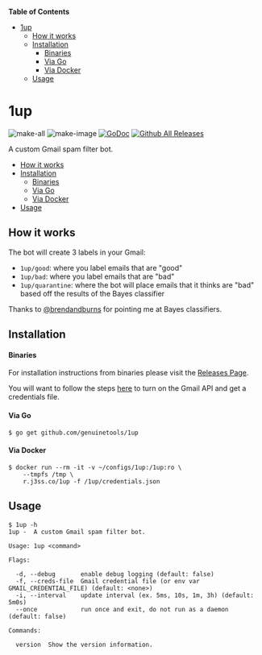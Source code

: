 <!-- START doctoc generated TOC please keep comment here to allow auto update -->
<!-- DON'T EDIT THIS SECTION, INSTEAD RE-RUN doctoc TO UPDATE -->
**Table of Contents**

- [1up](#1up)
  - [How it works](#how-it-works)
  - [Installation](#installation)
      - [Binaries](#binaries)
      - [Via Go](#via-go)
      - [Via Docker](#via-docker)
  - [Usage](#usage)

<!-- END doctoc generated TOC please keep comment here to allow auto update -->

# 1up

![make-all](https://github.com/genuinetools/1up/workflows/make%20all/badge.svg)
![make-image](https://github.com/genuinetools/1up/workflows/make%20image/badge.svg)
[![GoDoc](https://img.shields.io/badge/godoc-reference-5272B4.svg?style=for-the-badge)](https://godoc.org/github.com/genuinetools/1up)
[![Github All Releases](https://img.shields.io/github/downloads/genuinetools/1up/total.svg?style=for-the-badge)](https://github.com/genuinetools/1up/releases)

A custom Gmail spam filter bot.

<!-- start doctoc -->

- [How it works](#how-it-works)
- [Installation](#installation)
    + [Binaries](#binaries)
    + [Via Go](#via-go)
    + [Via Docker](#via-docker)
- [Usage](#usage)

<!-- end doctoc -->

## How it works


The bot will create 3 labels in your Gmail:

- `1up/good`: where you label emails that are "good"
- `1up/bad`: where you label emails that are "bad"
- `1up/quarantine`: where the bot will place emails that it thinks are "bad"
    based off the results of the Bayes classifier

Thanks to [@brendandburns](https://github.com/brendandburns) for pointing me at
Bayes classifiers.

## Installation

#### Binaries

For installation instructions from binaries please visit the [Releases Page](https://github.com/genuinetools/1up/releases).

You will want to follow the steps [here](https://developers.google.com/gmail/api/quickstart/go#step_1_turn_on_the) to turn on the Gmail API and get a credentials file.

#### Via Go

```console
$ go get github.com/genuinetools/1up
```

#### Via Docker

```console
$ docker run --rm -it -v ~/configs/1up:/1up:ro \
    --tmpfs /tmp \
    r.j3ss.co/1up -f /1up/credentials.json
```

## Usage

```console
$ 1up -h
1up -  A custom Gmail spam filter bot.

Usage: 1up <command>

Flags:

  -d, --debug       enable debug logging (default: false)
  -f, --creds-file  Gmail credential file (or env var GMAIL_CREDENTIAL_FILE) (default: <none>)
  -i, --interval    update interval (ex. 5ms, 10s, 1m, 3h) (default: 5m0s)
  --once            run once and exit, do not run as a daemon (default: false)

Commands:

  version  Show the version information.
```
